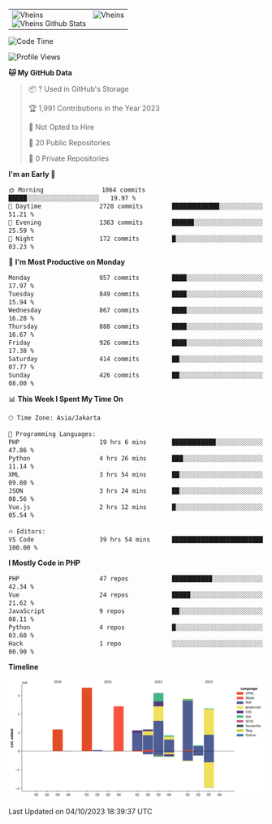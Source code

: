 <table>
  <tr>
    <td valign="top">
      <img src="https://github-readme-streak-stats.herokuapp.com/?user=Vheins&" alt="Vheins" /><br/>
      <img src="https://github-readme-stats.vercel.app/api?username=vheins&count_private=true&show_icons=true" alt="Vheins Github Stats">
    </td>
    <td valign="top">
      <img src="https://github-readme-stats.vercel.app/api/top-langs/?username=Vheins&count_private=true" alt="Vheins" /><br/>
    </td>
  </tr>
</table>

<!--START_SECTION:waka-->
![Code Time](http://img.shields.io/badge/Code%20Time-691%20hrs%2032%20mins-blue)

![Profile Views](http://img.shields.io/badge/Profile%20Views-0-blue)

**🐱 My GitHub Data** 

> 📦 ? Used in GitHub's Storage 
 > 
> 🏆 1,991 Contributions in the Year 2023
 > 
> 🚫 Not Opted to Hire
 > 
> 📜 20 Public Repositories 
 > 
> 🔑 0 Private Repositories 
 > 
**I'm an Early 🐤** 

```text
🌞 Morning                1064 commits        █████░░░░░░░░░░░░░░░░░░░░   19.97 % 
🌆 Daytime                2728 commits        █████████████░░░░░░░░░░░░   51.21 % 
🌃 Evening                1363 commits        ██████░░░░░░░░░░░░░░░░░░░   25.59 % 
🌙 Night                  172 commits         █░░░░░░░░░░░░░░░░░░░░░░░░   03.23 % 
```
📅 **I'm Most Productive on Monday** 

```text
Monday                   957 commits         ████░░░░░░░░░░░░░░░░░░░░░   17.97 % 
Tuesday                  849 commits         ████░░░░░░░░░░░░░░░░░░░░░   15.94 % 
Wednesday                867 commits         ████░░░░░░░░░░░░░░░░░░░░░   16.28 % 
Thursday                 888 commits         ████░░░░░░░░░░░░░░░░░░░░░   16.67 % 
Friday                   926 commits         ████░░░░░░░░░░░░░░░░░░░░░   17.38 % 
Saturday                 414 commits         ██░░░░░░░░░░░░░░░░░░░░░░░   07.77 % 
Sunday                   426 commits         ██░░░░░░░░░░░░░░░░░░░░░░░   08.00 % 
```


📊 **This Week I Spent My Time On** 

```text
🕑︎ Time Zone: Asia/Jakarta

💬 Programming Languages: 
PHP                      19 hrs 6 mins       ████████████░░░░░░░░░░░░░   47.86 % 
Python                   4 hrs 26 mins       ███░░░░░░░░░░░░░░░░░░░░░░   11.14 % 
XML                      3 hrs 54 mins       ██░░░░░░░░░░░░░░░░░░░░░░░   09.80 % 
JSON                     3 hrs 24 mins       ██░░░░░░░░░░░░░░░░░░░░░░░   08.56 % 
Vue.js                   2 hrs 12 mins       █░░░░░░░░░░░░░░░░░░░░░░░░   05.54 % 

🔥 Editors: 
VS Code                  39 hrs 54 mins      █████████████████████████   100.00 % 
```

**I Mostly Code in PHP** 

```text
PHP                      47 repos            ███████████░░░░░░░░░░░░░░   42.34 % 
Vue                      24 repos            █████░░░░░░░░░░░░░░░░░░░░   21.62 % 
JavaScript               9 repos             ██░░░░░░░░░░░░░░░░░░░░░░░   08.11 % 
Python                   4 repos             █░░░░░░░░░░░░░░░░░░░░░░░░   03.60 % 
Hack                     1 repo              ░░░░░░░░░░░░░░░░░░░░░░░░░   00.90 % 
```



**Timeline**

![Lines of Code chart](https://raw.githubusercontent.com/vheins/vheins/main/assets/bar_graph.png)


 Last Updated on 04/10/2023 18:39:37 UTC
<!--END_SECTION:waka-->
